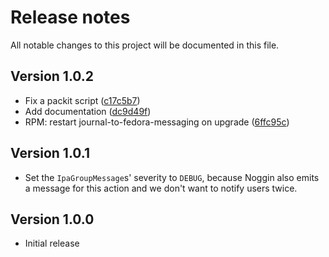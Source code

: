 # Release notes

All notable changes to this project will be documented in this file.

## Version 1.0.2

- Fix a packit script ([c17c5b7](https://github.com/fedora-infra/journal-to-fedora-messaging-messages/commit/c17c5b7))
- Add documentation ([dc9d49f](https://github.com/fedora-infra/journal-to-fedora-messaging-messages/commit/dc9d49f))
- RPM: restart journal-to-fedora-messaging on upgrade ([6ffc95c](https://github.com/fedora-infra/journal-to-fedora-messaging-messages/commit/6ffc95c))


## Version 1.0.1

- Set the `IpaGroupMessage`s' severity to `DEBUG`, because Noggin also emits a message for this action and we don't want to notify users twice.

## Version 1.0.0

- Initial release
